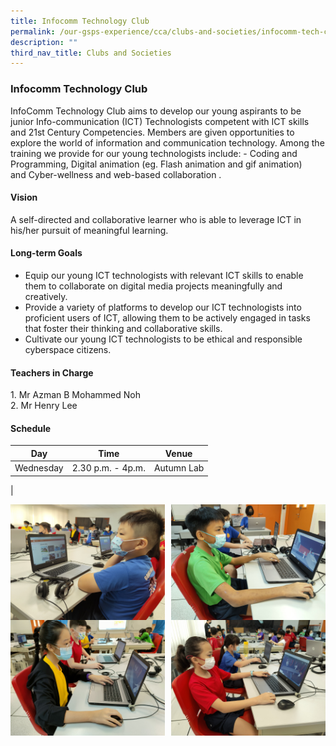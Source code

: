 ```yaml
---
title: Infocomm Technology Club
permalink: /our-gsps-experience/cca/clubs-and-societies/infocomm-tech-club/
description: ""
third_nav_title: Clubs and Societies
---
```

### **Infocomm Technology Club**
InfoComm Technology Club aims to develop our young aspirants to be junior Info-communication (ICT) Technologists competent with ICT skills and 21st Century Competencies. Members are given opportunities to explore the world of information and communication technology. Among the training we provide for our young technologists include: \- Coding and Programming, Digital animation (eg. Flash animation and gif animation)  and Cyber-wellness and web-based collaboration .

#### **Vision**
A self-directed and collaborative learner who is able to leverage ICT in his/her pursuit of meaningful learning.

#### **Long-term Goals**
*   Equip our young ICT technologists with relevant ICT skills to enable them to collaborate on digital media projects meaningfully and creatively.  
*   Provide a variety of platforms to develop our ICT technologists into proficient users of ICT, allowing them to be actively engaged in tasks that foster their thinking and collaborative skills. 
*   Cultivate our young ICT technologists to be ethical and responsible cyberspace citizens.

#### **Teachers in Charge**
1\. Mr Azman B Mohammed Noh<br>
2\. Mr Henry Lee

#### 	**Schedule**

| Day | Time | Venue |
|:---:|:---:|:---:|
| Wednesday | 2.30 p.m. - 4p.m. | Autumn Lab |
|

<img src="/images/itc1.jpg" style="width:49%" align=left>
<img src="/images/itc2.jpg" style="width:49%" align=right>

<br clear="left">

<img src="/images/itc3.jpg" style="width:49%" align=left>
<img src="/images/itc4.jpg" style="width:49%" align=right>